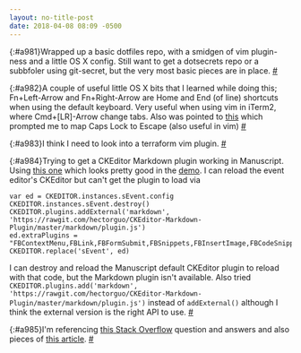 ```yaml
---
layout: no-title-post
date: 2018-04-08 08:09 -0500
---
```

[](){:#a981}Wrapped up a basic dotfiles repo, with a smidgen of vim plugin-ness and a little OS X config. Still want to get a dotsecrets repo or a subbfoler using git-secret, but the very most basic pieces are in place.  [#](#a981)

[](){:#a982}A couple of useful little OS X bits that I learned while doing this; Fn+Left-Arrow and Fn+Right-Arrow are Home and End (of line) shortcuts when using the default keyboard. Very useful when using vim in iTerm2, where Cmd+[LR]-Arrow change tabs. Also was pointed to [this](http://www.drbunsen.org/remapping-caps-lock/) which prompted me to map Caps Lock to Escape (also useful in vim)  [#](#a982)

[](){:#a983}I think I need to look into a terraform vim plugin.  [#](#a983)

[](){:#a984}Trying to get a CKEditor Markdown plugin working in Manuscript. Using [this one](https://github.com/hectorguo/CKEditor-Markdown-Plugin) which looks pretty good in the [demo](http://hectorguo.github.io/CKEditor-Markdown-Plugin/). I can reload the event editor's CKEditor but can't get the plugin to load via

```
var ed = CKEDITOR.instances.sEvent.config
CKEDITOR.instances.sEvent.destroy()
CKEDITOR.plugins.addExternal('markdown', 'https://rawgit.com/hectorguo/CKEditor-Markdown-Plugin/master/markdown/plugin.js')
ed.extraPlugins = "FBContextMenu,FBLink,FBFormSubmit,FBSnippets,FBInsertImage,FBCodeSnippets,markdown"
CKEDITOR.replace('sEvent', ed)
```

I can destroy and reload the Manuscript default CKEditor plugin to reload with that code, but the Markdown plugin isn't available. Also tried `CKEDITOR.plugins.add('markdown', 'https://rawgit.com/hectorguo/CKEditor-Markdown-Plugin/master/markdown/plugin.js')` instead of `addExternal()` although I think the external version is the right API to use.  [#](#a984)

[](){:#a985}I'm referencing [this Stack Overflow](https://stackoverflow.com/questions/12531002/change-ckeditor-toolbar-dynamically) question and answers and also pieces of [this article](https://theholyjava.wordpress.com/2011/04/04/how-to-customize-ckeditor-with-your-own-plugins-skins-configurations/).  [#](#a985)
